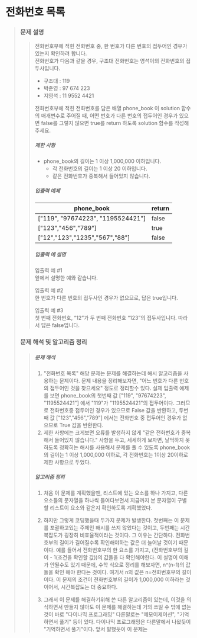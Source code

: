 # 전화번호 목록

> ### 문제 설명
> 
> > 전화번호부에 적힌 전화번호 중, 한 번호가 다른 번호의 접두어인 경우가 있는지 확인하려 합니다.  
> > 전화번호가 다음과 같을 경우, 구조대 전화번호는 영석이의 전화번호의 접두사입니다.
> > 
> > - 구조대 : 119
> > - 박준영 : 97 674 223
> > - 지영석 : 11 9552 4421
> > 
> > 전화번호부에 적힌 전화번호를 담은 배열 phone_book 이 solution 함수의 매개변수로 주어질 때, 어떤 번호가 다른 번호의 접두어인 경우가 있으면 false를 그렇지 않으면 true를 return 하도록 solution 함수를 작성해주세요.
> > 
> > ##### 제한 사항
> > 
> > - phone_book의 길이는 1 이상 1,000,000 이하입니다.
> >   - 각 전화번호의 길이는 1 이상 20 이하입니다.
> >   - 같은 전화번호가 중복해서 들어있지 않습니다.
> > 
> > ##### 입출력 예제
> > 
> > | phone_book | return |
> > | --- | --- |
> > | ["119", "97674223", "1195524421"] | false |
> > | ["123","456","789"] | true |
> > | ["12","123","1235","567","88"] | false |
> > 
> > ##### 입출력 예 설명
> > 
> > 입출력 예 #1  
> > 앞에서 설명한 예와 같습니다.
> > 
> > 입출력 예 #2  
> > 한 번호가 다른 번호의 접두사인 경우가 없으므로, 답은 true입니다.
> > 
> > 입출력 예 #3  
> > 첫 번째 전화번호, “12”가 두 번째 전화번호 “123”의 접두사입니다. 따라서 답은 false입니다.
> 
> ### 문제 해석 및 알고리즘 정리
> 
> > ##### 문제 해석
> > 
> > 1. "전화번호 목록" 해당 문제는 문제를 해결하는데 해시 알고리즘을 사용하는 문제이다. 문제 내용을 정리해보자면, "어느 번호가 다른 번호의 접두어인 것을 찾으세요" 정도로 정리할수 있다. 실제 입출력 예제를 보면 phone_book의 첫번째 값 ["119", "97674223", "1195524421"] 에서 "119"가 "1195524421"의 접두어이다. 그러므로 전화번호중 접두어인 경우가 있으므로 False 값을 반환하고, 두번째 값 ["123","456","789"] 에서는 전화번호 중 접두어인 경우가 없으므로 True 값을 반환한다.
> > 2. 제한 사항에는 크게보면 오류를 발생하지 않게 "같은 전화번호가 중복해서 들어있지 않습니다." 사항을 두고, 세세하게 보자면, 날먹하지 못하도록 정확히는 해시를 사용해서 문제를 풀 수 있도록 phone_book의 길이는 1 이상 1,000,000 이하로, 각 전화번호는 1이상 20이하로 제한 사항으로 두었다.
> > 
> > ##### 알고리즘 정리
> > 
> > 1. 처음 이 문제를 계획했을땐, 리스트에 있는 요소를 하나 가지고, 다른 요소들의 문자열을 하나씩 들여다보면서 지금까지 본 문자열이 구별할 리스트이 요소와 같은지 확인하도록 계획했었다.
> >   
> > 2. 하지만 그렇게 코딩했을때 두가지 문제가 발생한다. 첫번째는 이 문제를 포괄하고있는 주제인 해시를 쓰지 않았다는 것이고, 두번째는 시간복잡도가 굉장히 비효율적이라는 것이다. 그 이유는 간단하다. 전화번호부의 길이가 길어질수록 확인해야하는 값은 더 늘어날 것이기 때문이다. 예를 들어서 전화번호부의 한 요소를 가지고, (전화번호부의 길이 - 1(조건을 확인할 값))의 값들을 다 확인해야한다. 이 설명이 이해가 안될수도 있기 때문에, 수학 식으로 정리를 해보자면, n^(n-1)의 값들을 확인 해야 한다는 것이다. 여기서 n의 값은 n=전화번호부의 길이이다. 이 문제의 조건이 전화번호부의 길이가 1,000,000 이하라는 것이어서, 시간복잡도는 더 중요하다.
> >   
> > 3. 그래서 이 문제를 해결하기위해 쓴 다른 알고리즘이 있는데, 이것을 의식하면서 만들지 않아도 이 문제를 해결하는데 거의 쓰일 수 밖에 없는것이 바로 "다이나믹 프로그래밍" 다른말로는 "메모이제이션", "기억하면서 풀기" 등이 있다. 다이나믹 프로그래밍은 다른말에서 나왔듯이 "기억하면서 풀기"이다. 앞서 말했듯이 이 문제는
> >
